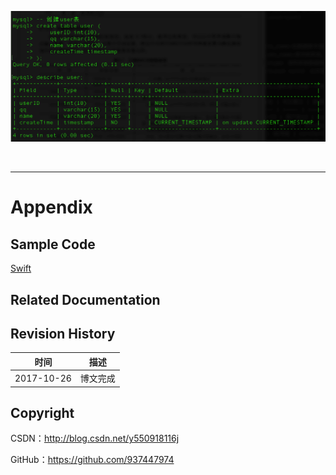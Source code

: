 ![](https://raw.githubusercontent.com/937447974/Blog/master/Resources/2015111101.png)

&#160;

----------

# Appendix

## Sample Code

[Swift](https://github.com/937447974/Swift)

## Related Documentation


## Revision History

| 时间 | 描述 |
| ---- | ---- |
| 2017-10-26 | 博文完成 |

## Copyright

CSDN：http://blog.csdn.net/y550918116j

GitHub：https://github.com/937447974